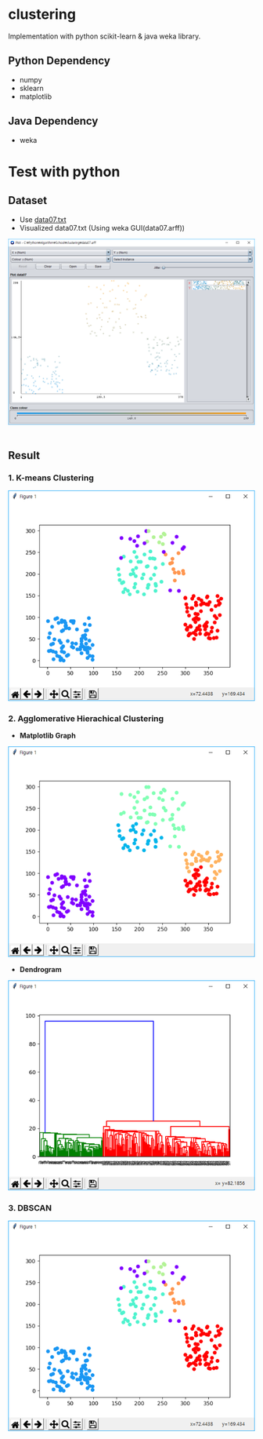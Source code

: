 # clustering

Implementation with python scikit-learn & java weka library.


## Python Dependency

- numpy
- sklearn
- matplotlib

## Java Dependency

- weka


# Test with python

## Dataset

- Use [data07.txt](./test/data07.txt)
- Visualized data07.txt (Using weka GUI(data07.arff))

<img src="./image/weka_dataset.PNG">

<br>
<br>

## Result

### 1. K-means Clustering

<img src="./image/p_dbscan.PNG">
<br>

### 2. Agglomerative Hierachical Clustering

- **Matplotlib Graph**

<img src="./image/p_agg.PNG">
<br>

- **Dendrogram**

<img src="./image/p_agg_dend.PNG">
<br>

### 3. DBSCAN

<img src="./image/p_dbscan.PNG">
